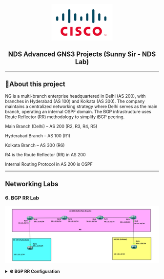 <p align="center">
    <img src="./cisco-logo.png" alt="Logo" width="200">
</p>

<h2 align="center"> NDS Advanced GNS3 Projects (Sunny Sir - NDS Lab)</h2>

---

## 📝About this project

NG is a multi-branch enterprise headquartered in Delhi (AS 200), with branches in Hyderabad (AS 100) and Kolkata (AS 300). The company maintains a centralized networking strategy where Delhi serves as the main branch, operating an internal OSPF domain. The BGP infrastructure uses Route Reflector (RR) methodology to simplify iBGP peering.

Main Branch (Delhi) – AS 200 (R2, R3, R4, R5)

Hyderabad Branch – AS 100 (R1)

Kolkata Branch – AS 300 (R6)

R4 is the Route Reflector (RR) in AS 200

Internal Routing Protocol in AS 200 is OSPF


---
## Networking Labs

### 6. BGP RR Lab

<p align="center">
    <img src="./6. BGP RR Lab.png" alt="6. BGP RR Lab">
</p>

<details>
<summary><strong>⚙️ BGP RR Configuration</strong></summary>

<br>

## 🧩 Network Topology:
Run OSPF between R2, R3, R4, and R5

Configure R4 as Route Reflector

Use iBGP among internal routers

Redistribute OSPF into BGP as needed

---


## 🛠️ Step-by-Step Configuration

### 🔌 1. Physical Setup in GNS3
- 🧱 Devices Required:
- Drag and drop:
  - 6 Cisco Routers (e.g., Cisco 7200 or 3725 with appropriate IOS)
  - Ethernet connections between routers
---

### 🔧 R1 (Hyderabad - AS 100) Configuration 

```bash
conf t
interface f0/0
 ip address 10.1.1.10 255.255.255.0
 no shutdown

interface loopback0
 ip address 1.1.1.1 255.255.255.0

router bgp 100
 network 1.1.1.0 mask 255.255.255.0
 neighbor 10.1.1.20 remote-as 200


```
### 🔧 R2 (Delhi AS 200 ) Configuration 
```bash
conf t
interface f0/0
 ip address 10.1.1.20 255.255.255.0
 no shutdown

interface f1/0
 ip address 20.1.1.10 255.255.255.0
 no shutdown

router ospf 1
 network 10.1.1.0 0.0.0.255 area 0
 network 20.1.1.0 0.0.0.255 area 0

router bgp 200
 bgp log-neighbor-changes
 neighbor 10.1.1.10 remote-as 100
 neighbor 20.1.1.20 remote-as 200

```
### 🔧 R3 (Delhi AS 200 ) Configuration
```bash
conf t
interface f0/0
 ip address 20.1.1.20 255.255.255.0
 no shutdown

interface f1/0
 ip address 30.1.1.10 255.255.255.0
 no shutdown

router ospf 1
 network 20.1.1.0 0.0.0.255 area 0
 network 30.1.1.0 0.0.0.255 area 0

router bgp 200
 bgp log-neighbor-changes
 neighbor 20.1.1.10 remote-as 200
 neighbor 30.1.1.20 remote-as 200


```
### 🔧 R4 (Delhi AS 200 ) Route Reflector Configuration
```bash
conf t
interface f0/0
 ip address 30.1.1.20 255.255.255.0
 no shutdown

interface f1/0
 ip address 40.1.1.10 255.255.255.0
 no shutdown

router ospf 1
 network 30.1.1.0 0.0.0.255 area 0
 network 40.1.1.0 0.0.0.255 area 0

route-map NG permit 10
 match ip address 1

router bgp 200
 bgp log-neighbor-changes
 bgp cluster-id 4.4.4.4
 neighbor 30.1.1.10 remote-as 200
 neighbor 40.1.1.20 remote-as 200
 neighbor 30.1.1.10 route-reflector-client
 neighbor 40.1.1.20 route-reflector-client

```
### 🔧 R5 (Delhi AS 200 ) Edge Router Configuration
```bash
conf t
interface f0/0
 ip address 40.1.1.20 255.255.255.0
 no shutdown

interface f1/0
 ip address 50.1.1.10 255.255.255.0
 no shutdown

router ospf 1
 network 40.1.1.0 0.0.0.255 area 0
 network 50.1.1.0 0.0.0.255 area 0

router bgp 200
 bgp log-neighbor-changes
 neighbor 40.1.1.10 remote-as 200
 neighbor 50.1.1.20 remote-as 300

```

### 🔧 R6 (Kolkata AS 300 ) Configuration
```bash
conf t
hostname R6
interface f0/0
 ip address 50.1.1.20 255.255.255.0
 no shutdown

interface loopback0
 ip address 2.2.2.2 255.255.255.0

router bgp 300
 network 2.2.2.0 mask 255.255.255.0
 neighbor 50.1.1.10 remote-as 200

```
